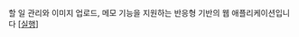 할 일 관리와 이미지 업로드, 메모 기능을 지원하는 반응형 기반의 웹 애플리케이션입니다 [[실행](https://todo-list-eight-bay-28.vercel.app/)]
